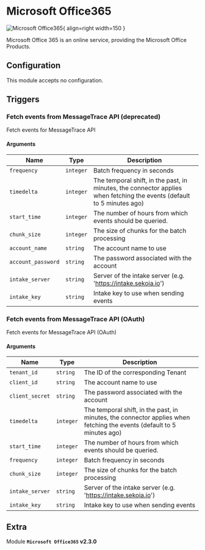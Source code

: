 # Microsoft Office365

![Microsoft Office365](/assets/playbooks/library/microsoft-office365.png){ align=right width=150 }

Microsoft Office 365 is an online service, providing the Microsoft Office Products.

## Configuration

This module accepts no configuration.

## Triggers

### Fetch events from MessageTrace API (deprecated)

Fetch events for MessageTrace API

#### Arguments

| Name      |  Type   |  Description  |
| --------- | ------- | --------------------------- |
| `frequency` | `integer` | Batch frequency in seconds |
| `timedelta` | `integer` | The temporal shift, in the past, in minutes, the connector applies when fetching the events (default to 5 minutes ago) |
| `start_time` | `integer` | The number of hours from which events should be queried. |
| `chunk_size` | `integer` | The size of chunks for the batch processing |
| `account_name` | `string` | The account name to use |
| `account_password` | `string` | The password associated with the account |
| `intake_server` | `string` | Server of the intake server (e.g. 'https://intake.sekoia.io') |
| `intake_key` | `string` | Intake key to use when sending events |


### Fetch events from MessageTrace API (OAuth)

Fetch events for MessageTrace API (OAuth)

#### Arguments

| Name      |  Type   |  Description  |
| --------- | ------- | --------------------------- |
| `tenant_id` | `string` | The ID of the corresponding Tenant |
| `client_id` | `string` | The account name to use |
| `client_secret` | `string` | The password associated with the account |
| `timedelta` | `integer` | The temporal shift, in the past, in minutes, the connector applies when fetching the events (default to 5 minutes ago) |
| `start_time` | `integer` | The number of hours from which events should be queried. |
| `frequency` | `integer` | Batch frequency in seconds |
| `chunk_size` | `integer` | The size of chunks for the batch processing |
| `intake_server` | `string` | Server of the intake server (e.g. 'https://intake.sekoia.io') |
| `intake_key` | `string` | Intake key to use when sending events |


## Extra

Module **`Microsoft Office365` v2.3.0**